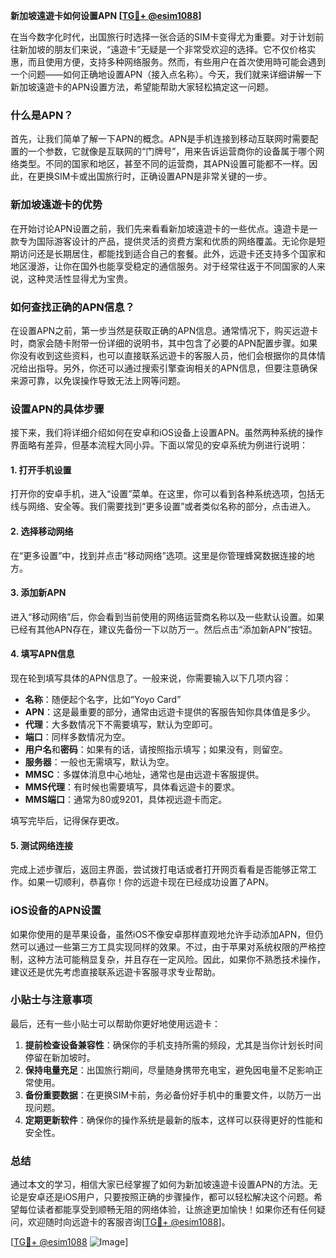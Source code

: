 **新加坡遠遊卡如何设置APN [[TG💪+ @esim1088](https://t.me/s/esim1088)]**

在当今数字化时代，出国旅行时选择一张合适的SIM卡变得尤为重要。对于计划前往新加坡的朋友们来说，“遠遊卡”无疑是一个非常受欢迎的选择。它不仅价格实惠，而且使用方便，支持多种网络服务。然而，有些用户在首次使用時可能会遇到一个问题——如何正确地设置APN（接入点名称）。今天，我们就来详细讲解一下新加坡遠遊卡的APN设置方法，希望能帮助大家轻松搞定这一问题。

### 什么是APN？

首先，让我们简单了解一下APN的概念。APN是手机连接到移动互联网时需要配置的一个参数，它就像是互联网的“门牌号”，用来告诉运营商你的设备属于哪个网络类型。不同的国家和地区，甚至不同的运营商，其APN设置可能都不一样。因此，在更换SIM卡或出国旅行时，正确设置APN是非常关键的一步。

### 新加坡遠遊卡的优势

在开始讨论APN设置之前，我们先来看看新加坡遠遊卡的一些优点。遠遊卡是一款专为国际游客设计的产品，提供灵活的资费方案和优质的网络覆盖。无论你是短期访问还是长期居住，都能找到适合自己的套餐。此外，远遊卡还支持多个国家和地区漫游，让你在国外也能享受稳定的通信服务。对于经常往返于不同国家的人来说，这种灵活性显得尤为宝贵。

### 如何查找正确的APN信息？

在设置APN之前，第一步当然是获取正确的APN信息。通常情况下，购买远遊卡时，商家会随卡附带一份详细的说明书，其中包含了必要的APN配置步骤。如果你没有收到这些资料，也可以直接联系远遊卡的客服人员，他们会根据你的具体情况给出指导。另外，你还可以通过搜索引擎查询相关的APN信息，但要注意确保来源可靠，以免误操作导致无法上网等问题。

### 设置APN的具体步骤

接下来，我们将详细介绍如何在安卓和iOS设备上设置APN。虽然两种系统的操作界面略有差异，但基本流程大同小异。下面以常见的安卓系统为例进行说明：

#### 1. 打开手机设置
打开你的安卓手机，进入“设置”菜单。在这里，你可以看到各种系统选项，包括无线与网络、安全等。我们需要找到“更多设置”或者类似名称的部分，点击进入。

#### 2. 选择移动网络
在“更多设置”中，找到并点击“移动网络”选项。这里是你管理蜂窝数据连接的地方。

#### 3. 添加新APN
进入“移动网络”后，你会看到当前使用的网络运营商名称以及一些默认设置。如果已经有其他APN存在，建议先备份一下以防万一。然后点击“添加新APN”按钮。

#### 4. 填写APN信息
现在轮到填写具体的APN信息了。一般来说，你需要输入以下几项内容：
- **名称**：随便起个名字，比如“Yoyo Card”
- **APN**：这是最重要的部分，通常由远遊卡提供的客服告知你具体值是多少。
- **代理**：大多数情况下不需要填写，默认为空即可。
- **端口**：同样多数情况为空。
- **用户名**和**密码**：如果有的话，请按照指示填写；如果没有，则留空。
- **服务器**：一般也无需填写，默认为空。
- **MMSC**：多媒体消息中心地址，通常也是由远遊卡客服提供。
- **MMS代理**：有时候也需要填写，具体看远遊卡的要求。
- **MMS端口**：通常为80或9201，具体视远遊卡而定。

填写完毕后，记得保存更改。

#### 5. 测试网络连接
完成上述步骤后，返回主界面，尝试拨打电话或者打开网页看看是否能够正常工作。如果一切顺利，恭喜你！你的远遊卡现在已经成功设置了APN。

### iOS设备的APN设置

如果你使用的是苹果设备，虽然iOS不像安卓那样直观地允许手动添加APN，但仍然可以通过一些第三方工具实现同样的效果。不过，由于苹果对系统权限的严格控制，这种方法可能稍显复杂，并且存在一定风险。因此，如果你不熟悉技术操作，建议还是优先考虑直接联系远遊卡客服寻求专业帮助。

### 小贴士与注意事项

最后，还有一些小贴士可以帮助你更好地使用远遊卡：

1. **提前检查设备兼容性**：确保你的手机支持所需的频段，尤其是当你计划长时间停留在新加坡时。
2. **保持电量充足**：出国旅行期间，尽量随身携带充电宝，避免因电量不足影响正常使用。
3. **备份重要数据**：在更换SIM卡前，务必备份好手机中的重要文件，以防万一出现问题。
4. **定期更新软件**：确保你的操作系统是最新的版本，这样可以获得更好的性能和安全性。

### 总结

通过本文的学习，相信大家已经掌握了如何为新加坡遠遊卡设置APN的方法。无论是安卓还是iOS用户，只要按照正确的步骤操作，都可以轻松解决这个问题。希望每位读者都能享受到顺畅无阻的网络体验，让旅途更加愉快！如果你还有任何疑问，欢迎随时向远遊卡的客服咨询[[TG💪+ @esim1088](https://t.me/s/esim1088)]。

[[TG💪+ @esim1088](https://t.me/s/esim1088) ![Image](https://i.postimg.cc/4NQfJmqS/Snipaste-2025-05-13-00-14-12.png)]